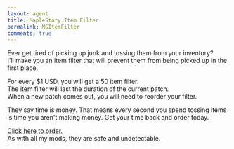 ```yaml
---
layout: agent
title: MapleStory Item Filter
permalink: MSItemFilter
comments: true
---
```

Ever get tired of picking up junk and tossing them from your inventory?  
I'll make you an item filter that will prevent them from being picked up in the first place.  

For every $1 USD, you will get a 50 item filter.  
The item filter will last the duration of the current patch.  
When a new patch comes out, you will need to reorder your filter.  

They say time is money. That means every second you spend tossing items is time you aren't making money. Get your time back and order today.

[Click here to order.](https://shop.betaleaf.net/item/item-filter)  
As with all my mods, they are safe and undetectable.  
